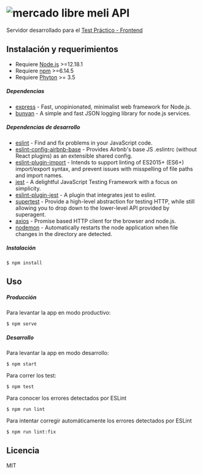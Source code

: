 # ![mercado libre](https://http2.mlstatic.com/frontend-assets/ui-navigation/5.6.1/mercadolibre/logo__large_plus.png) meli API

Servidor desarrollado para el [Test Práctico - Frontend](https://www.dropbox.com/sh/nbq7zvtqd2gb9ab/AABIy7kFj4BvLeNfbLib_Jcya?dl=0&preview=Front-End+Test+Pr%C3%A1ctico.pdf)

## Instalación y requerimientos

* Requiere [Node.js] >=12.18.1
* Requiere [npm] >=6.14.5
* Requiere [Phyton] >= 3.5
##### Dependencias

* [express] - Fast, unopinionated, minimalist web framework for Node.js.
* [bunyan] - A simple and fast JSON logging library for node.js services.

##### Dependencias de desarrollo
* [eslint] - Find and fix problems in your JavaScript code.
* [eslint-config-airbnb-base] - Provides Airbnb's base JS .eslintrc (without React plugins) as an extensible shared config.
* [eslint-plugin-import] - Intends to support linting of ES2015+ (ES6+) import/export syntax, and prevent issues with misspelling of file paths and import names.
* [jest] - A delightful JavaScript Testing Framework with a focus on simplicity.
* [eslint-plugin-jest] - A plugin that integrates jest to eslint.
* [supertest] - Provide a high-level abstraction for testing HTTP, while still allowing you to drop down to the lower-level API provided by superagent.
* [axios] - Promise based HTTP client for the browser and node.js.
* [nodemon] - Automatically restarts the node application when file changes in the directory are detected.

##### Instalación
```
$ npm install
```

## Uso
##### Producción
Para levantar la app en modo productivo:
```
$ npm serve
```
##### Desarrollo
Para levantar la app en modo desarrollo:
```
$ npm start
```
Para correr los test:
```
$ npm test
```
Para conocer los errores detectados por ESLint
```
$ npm run lint
```
Para intentar corregir automáticamente los errores detectados por ESLint
```
$ npm run lint:fix
```






Licencia
----

MIT

[//]: # (These are reference links used in the body of this note and get stripped out when the markdown processor does its job. There is no need to format nicely because it shouldn't be seen. Thanks SO - http://stackoverflow.com/questions/4823468/store-comments-in-markdown-syntax)

   [Phyton]: <https://www.python.org/>
   [Node.js]: <https://nodejs.org/en/>
   [npm]: <https://www.npmjs.com/>
   
   [express]: <https://expressjs.com/>
   [eslint]: <https://eslint.org/>
   [bunyan]: <https://github.com/trentm/node-bunyan#log-method-api>
   [eslint-config-airbnb-base]: <https://www.npmjs.com/package/eslint-config-airbnb-base>
   [eslint-plugin-import]: <https://www.npmjs.com/package/eslint-plugin-import>
   [eslint-plugin-jest]: <https://www.npmjs.com/package/eslint-plugin-jest>
   [jest]: <https://jestjs.io/en/>
   [supertest]: <https://www.npmjs.com/package/supertest>
   [axios]: <https://www.npmjs.com/package/axios>
   [nodemon]: <https://www.npmjs.com/package/nodemon>